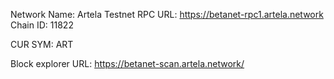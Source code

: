 Network Name: Artela Testnet
RPC URL: https://betanet-rpc1.artela.network
Chain ID: 11822

CUR SYM: ART

Block explorer URL: https://betanet-scan.artela.network/
